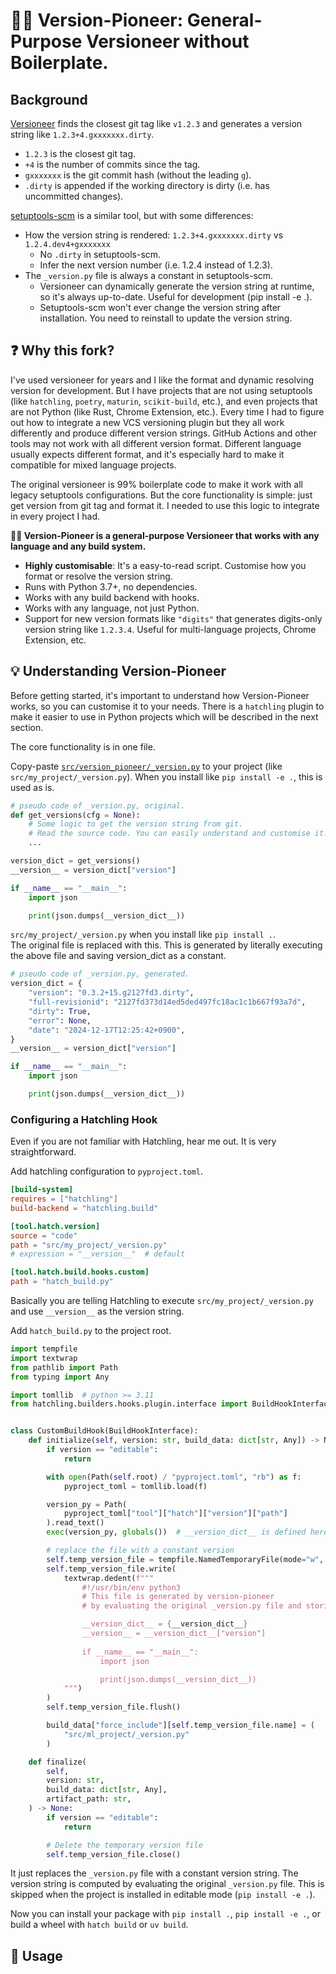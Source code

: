 # 🧗🏽 Version-Pioneer: General-Purpose Versioneer without Boilerplate. 

## Background

[Versioneer](https://github.com/python-versioneer/python-versioneer) finds the closest git tag like `v1.2.3` and generates a version string like `1.2.3+4.gxxxxxxx.dirty`.

- `1.2.3` is the closest git tag.
- `+4` is the number of commits since the tag.
- `gxxxxxxx` is the git commit hash (without the leading `g`).
- `.dirty` is appended if the working directory is dirty (i.e. has uncommitted changes).

[setuptools-scm](https://github.com/pypa/setuptools-scm) is a similar tool, but with some differences:

- How the version string is rendered: `1.2.3+4.gxxxxxxx.dirty` vs `1.2.4.dev4+gxxxxxxx`
    - No `.dirty` in setuptools-scm.
    - Infer the next version number (i.e. 1.2.4 instead of 1.2.3).
- The `_version.py` file is always a constant in setuptools-scm.
    - Versioneer can dynamically generate the version string at runtime, so it's always up-to-date. Useful for development (pip install -e .).
    - Setuptools-scm won't ever change the version string after installation. You need to reinstall to update the version string.


## ❓ Why this fork?

I've used versioneer for years and I like the format and dynamic resolving version for development. But I have projects that are not using setuptools (like `hatchling`, `poetry`, `maturin`, `scikit-build`, etc.), and even projects that are not Python (like Rust, Chrome Extension, etc.). Every time I had to figure out how to integrate a new VCS versioning plugin but they all work differently and produce different version strings. GitHub Actions and other tools may not work with all different version format. Different language usually expects different format, and it's especially hard to make it compatible for mixed language projects.

The original versioneer is 99% boilerplate code to make it work with all legacy setuptools configurations. But the core functionality is simple: just get version from git tag and format it. I needed to use this logic to integrate in every project I had.

**🧗🏽  Version-Pioneer is a general-purpose Versioneer that works with any language and any build system.**

- **Highly customisable**: It's a easy-to-read script. Customise how you format or resolve the version string.
- Runs with Python 3.7+, no dependencies.
- Works with any build backend with hooks.
- Works with any language, not just Python.
- Support for new version formats like `"digits"` that generates digits-only version string like `1.2.3.4`. Useful for multi-language projects, Chrome Extension, etc.


## 💡 Understanding Version-Pioneer

Before getting started, it's important to understand how Version-Pioneer works, so you can customise it to your needs. There is a `hatchling` plugin to make it easier to use in Python projects which will be described in the next section.

The core functionality is in one file.

Copy-paste [`src/version_pioneer/_version.py`](src/version_pioneer/_version.py) to your project (like `src/my_project/_version.py`). When you install like `pip install -e .`, this is used as is.

```python
# pseudo code of _version.py, original.
def get_versions(cfg = None):
    # Some logic to get the version string from git.
    # Read the source code. You can easily understand and customise it.
    ...

version_dict = get_versions()
__version__ = version_dict["version"]

if __name__ == "__main__":
    import json

    print(json.dumps(__version_dict__))
```

`src/my_project/_version.py` when you install like `pip install .`.  
The original file is replaced with this. This is generated by literally executing the above file and saving version_dict as a constant.

```python
# pseudo code of _version.py, generated.
version_dict = {
    "version": "0.3.2+15.g2127fd3.dirty",
    "full-revisionid": "2127fd373d14ed5ded497fc18ac1c1b667f93a7d",
    "dirty": True,
    "error": None,
    "date": "2024-12-17T12:25:42+0900",
}
__version__ = version_dict["version"]

if __name__ == "__main__":
    import json

    print(json.dumps(__version_dict__))
```

### Configuring a Hatchling Hook

Even if you are not familiar with Hatchling, hear me out. It is very straightforward.

Add hatchling configuration to `pyproject.toml`.

```toml
[build-system]
requires = ["hatchling"]
build-backend = "hatchling.build"

[tool.hatch.version]
source = "code"
path = "src/my_project/_version.py"
# expression = "__version__"  # default

[tool.hatch.build.hooks.custom]
path = "hatch_build.py"
```

Basically you are telling Hatchling to execute `src/my_project/_version.py` and use `__version__` as the version string.

Add `hatch_build.py` to the project root.

```python
import tempfile
import textwrap
from pathlib import Path
from typing import Any

import tomllib  # python >= 3.11
from hatchling.builders.hooks.plugin.interface import BuildHookInterface


class CustomBuildHook(BuildHookInterface):
    def initialize(self, version: str, build_data: dict[str, Any]) -> None:
        if version == "editable":
            return

        with open(Path(self.root) / "pyproject.toml", "rb") as f:
            pyproject_toml = tomllib.load(f)

        version_py = Path(
            pyproject_toml["tool"]["hatch"]["version"]["path"]
        ).read_text()
        exec(version_py, globals())  # __version_dict__ is defined here

        # replace the file with a constant version
        self.temp_version_file = tempfile.NamedTemporaryFile(mode="w", delete=True)  # noqa: SIM115
        self.temp_version_file.write(
            textwrap.dedent(f"""
                #!/usr/bin/env python3
                # This file is generated by version-pioneer
                # by evaluating the original _version.py file and storing the computed versions as a constant.

                __version_dict__ = {__version_dict__}
                __version__ = __version_dict__["version"]
                
                if __name__ == "__main__":
                    import json

                    print(json.dumps(__version_dict__))
            """)
        )
        self.temp_version_file.flush()

        build_data["force_include"][self.temp_version_file.name] = (
            "src/ml_project/_version.py"
        )

    def finalize(
        self,
        version: str,
        build_data: dict[str, Any],
        artifact_path: str,
    ) -> None:
        if version == "editable":
            return

        # Delete the temporary version file
        self.temp_version_file.close()
```

It just replaces the `_version.py` file with a constant version string. The version string is computed by evaluating the original `_version.py` file.
This is skipped when the project is installed in editable mode (`pip install -e .`).

Now you can install your package with `pip install .`, `pip install -e .`, or build a wheel with `hatch build` or `uv build`.

## 🚦 Usage

